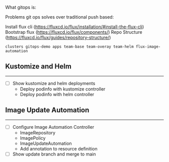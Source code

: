 What gitops is: 

Problems git ops solves over traditional push based: 

Install flux cli (https://fluxcd.io/flux/installation/#install-the-flux-cli)
Bootstrap flux (https://fluxcd.io/flux/components/)
Repo Structure (https://fluxcd.io/flux/guides/repository-structure/)

`
clusters
    gitops-demo
apps
    team-base
    team-overay
    team-helm
flux-image-automation
`

## Kustomize and Helm
---
- [ ] Show kustomize and helm deployments 
    - Deploy podinfo with kustomize controller
    - Deploy podinfo with helm controller

## Image Update Automation
---
- [ ] Configure Image Automation Controller
    - ImageRepository
    - ImagePolicy
    - ImageUpdateAutomation
    - Add annotation to resource definition
- [ ] Show update branch and merge to main 
